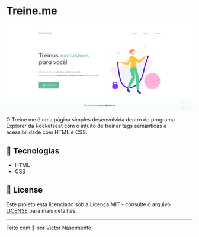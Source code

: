 # Treine.me

![Treineme preview](app-preview.png)

O Treine.me é uma página simples desenvolvida dentro do programa Explorer da Rocketseat com o intuito de treinar tags semânticas e acessibilidade com HTML e CSS.

## :wrench: Tecnologias

- HTML
- CSS

## 📝 License

Este projeto está licenciado sob a Licença MIT - consulte o arquivo [LICENSE](LICENSE) para mais detalhes.

---

Feito com 💜 por Victor Nascimento
